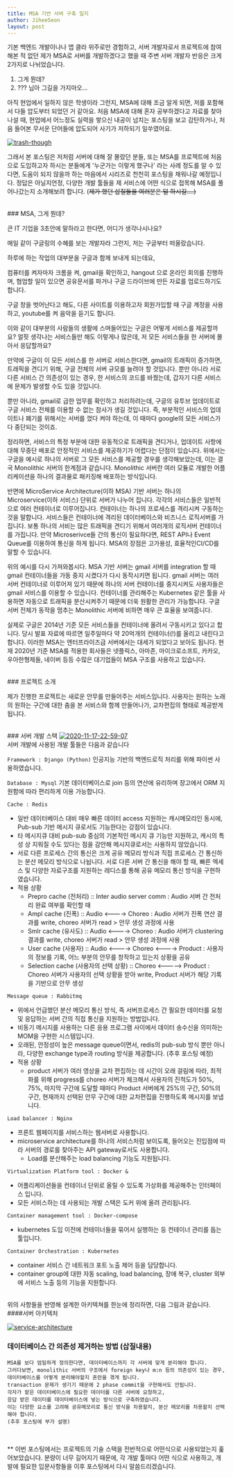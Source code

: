```yaml
---
title: MSA 기반 서버 구축 일지
author: JiheeSeon
layout: post
---
```

기본 백엔드 개발이나나 앱 클라 위주로만 경험하고, 서버 개발자로서 프로젝트에 참여해본 적 없던 제가 MSA로 서버를 개발하겠다고 했을 때 주변 서버 개발자 반응은 크게 2가지로 나뉘었습니다.

1. 그게 뭔데?
2. ??? 님아 그길을 가지마오...

아직 현업에서 일하지 않은 학생이라 그런지, MSA에 대해 조금 알게 되면, 저를 포함해서 다들 압도부터 되었던 거 같아요. 처음 MSA에 대해 혼자 공부하겠다고 자료를 찾아나설 때, 현업에서 어느정도 실력을 쌓으신 내공이 넘치는 포스팅을 보고 감탄하거나, 처음 들어본 무서운 단어들에 압도되어 사기가 저하되기 일쑤였어요.


<a href="https://ibb.co/F3W5pzy"><img src="https://i.ibb.co/2h6vJdC/trash-though.png" alt="trash-though" border="0"></a>

그래서 본 포스팅은 저처럼 서버에 대해 잘 몰랐던 분들, 또는 MSA를 프로젝트에 처음으로 도입하고자 하시는 분들에게 '누군가는 이렇게 했구나' 라는 사례 정도를 알 수 있다면, 도움이 되지 않을까 하는 마음에서 시리즈로 천천히 포스팅을 채워나갈 예정입니다. 정답은 아닐지언정, 다양한 개발 툴들을 제 서비스에 어떤 식으로 접목해 MSA를 풀어나갔는지 소개해보려 합니다. (~~제가 했던 삽질들을 여러분은 덜 하시길....)~~

<br>
### MSA, 그게 뭔데?

큰 IT 기업을 3초안에 말하라고 한다면, 어디가 생각나시나요?

매일 같이 구글링의 수혜를 보는 개발자라 그런지, 저는 구글부터 떠올랐습니다.

하루에 하는 작업의 대부분을 구글과 함께 보내게 되는데요,

컴퓨터를 켜자마자 크롬을 켜, gmail을 확인하고, hangout 으로 온라인 회의를 진행하며, 협업할 일이 있으면 공유문서를 파거나 구글 드라이브에 만든 자료를 업로드하기도 합니다.

구글 창을 벗어난다고 해도, 다른 사이트를 이용하고자 회원가입할 때 구글 계정을 사용하고, youtube를 켜 음악을 듣기도 합니다.

이와 같이 대부분의 사람들의 생활에 스며들어있는 구글은 어떻게 서비스를 제공할까요? 얼핏 생각나는 서비스들만 해도 이렇게나 많은데, 저 모든 서비스들을 한 서버에 몰아서 응답할까요?

만약에 구글이 이 모든 서비스를 한 서버로 서비스한다면, gmail의 트래픽이 증가하면, 트래픽을 견디기 위해, 구글 전체의 서버 규모를 늘려야 할 것입니다. 뿐만 아니라 서로 다른 서비스 간 의존성이 있는 경우, 한 서비스의 코드를 바꿨는데, 갑자기 다른 서비스에 문제가 발생할 수도 있을 것입니다.

뿐만 아니라, gmail로 급한 업무를 확인하고 처리하려는데, 구글의 유투브 업데이트로 구글 서비스 전체를 이용할 수 없는 참사가 생길 것입니다. 즉, 부분적인 서비스의 업데이트나 폐기를 위해서는 서버를 껐다 켜야 하는데, 이 때마다 google의 모든 서비스가 다 중단되는 것이죠.

정리하면, 서비스의 특정 부분에 대한 유동적으로 트래픽을 견디거나, 업데이트 사항에 대해 무중단 배포로 안정적인 서비스를 제공하기가 어렵다는 단점이 있습니다. 위에서는 구글을 예시로 하나의 서버로 그 모든 서비스를 제공할 경우를 생각해보았는데, 이는 결국 Monolithic 서버의 한계점과 같습니다. Monolithic 서버란 여러 모듈로 개발한 어플리케이션을 하나의 결과물로 패키징해 배포하는 방식입니다. 

반면에 MicroService Architecture(이하 MSA) 기반 서버는 하나의 Microservice(이하 서비스) 단위로 서버가 나누어 집니다. 각각의 서비스들은 일반적으로 여러 컨테이너로 이루어집니다. 컨테이너는 하나의 프로세스를 격리시켜 구동하는 것을 말합니다. 서비스들은 컨테이너에 격리된 데이터베이스와 비즈니스 로직서버를 가집니다. 보통 하나의 서비는 많은 트래픽을 견디기 위해서 여러개의 로직서버 컨테이너를 가집니다. 만약 Microserivce들 간의 통신이 필요하다면, REST API나 Event Queue를 이용하여 통신을 하게 됩니다. MSA의 장점은 고가용성, 효율적인CI/CD를 말할 수 있습니다. 

위의 예시를 다시 가져와봅시다. MSA 기반 서버는 gmail 서버를 integration 할 때 gmail 컨테이너들을 가동 중지 시켰다가 다시 동작시키면 됩니다. gmail 서버는 여러 서버 컨테이너로 이루어져 있기 때문에 하나의 서버 컨테이너를 중지시켜도 사용자들은 gmail 서비스를 이용할 수 있습니다. 컨테이너를 관리해주는 Kubernetes 같은 툴을 사용하면 자동으로 트래픽을 분산시켜주기 때문에 더욱 원활한 관리가 가능합니다. 구글 서버 전체가 동작을 멈추는 Monolithic 서버에 비하면 매우 큰 효율을 보여줍니다.

실제로 구글은 2014년 기준 모든 서비스들을 컨테이너에 올려서 구동시키고 있다고 합니다. 당시 발표 자료에 따르면 일주일마다 약 20억개의 컨테이너(!)를 올리고 내린다고 합니다. 이러한 MSA는 엔터프라이즈급 서버에서는 대세가 되었다고 보아도 됩니다. 현재 2020년 기준 MSA를 적용한 회사들은 넷플릭스, 아마존, 마이크로소프트, 카카오, 우아한형제들, 네이버 등등 수많은 대기업들이 MSA 구조를 사용하고 있습니다.

<br>
### 프로젝트 소개

제가 진행한 프로젝트는 새로운 안무를 만들어주는 서비스입니다.
사용자는 원하는 노래의 원하는 구간에 대한 춤을 본 서비스와 함께 만들어나가, 교차편집의 형태로 제공받게 됩니다.


<br>
### 서버 개발 스택
<a href="https://ibb.co/vJwj7Bc"><img src="https://i.ibb.co/Vvjq7NL/2020-11-17-22-59-07.png" alt="2020-11-17-22-59-07" border="0"></a><br>
서버 개발에 사용된 개발 툴들은 다음과 같습니다


`Framework : Django (Python)`
  인공지능 기반의 백엔드로직 처리를 위해 파이썬 사용하였습니다.

`Database : Mysql`
  기본 데이터베이스로 join 등의 연산에 유리하며 장고에서 ORM 지원함에 따라 편리하게 이용 가능합니다.

`Cache : Redis`
  - 일반 데이터베이스 대비 매우 빠른 데이터 access 지원하는 캐시메모리인 동시에, Pub-sub 기반 메시지 큐로서도 기능한다는 강점이 있습니다.
  - 타 메시지큐 대비 pub-sub 중심의 기본적인 메시지 큐 기능만 지원하고, 캐시의 특성 상 지워질 수도 있다는 점을 감안해 메시지큐로서는 사용하지 않았습니다.
  - 서로 다른 프로세스 간의 통신은 크게 공유 메모리 방식과 직접 프로세스 간 통신하는 분산 메모리 방식으로 나뉩니다. 서로 다른 서버 간 통신을 해야 할 때, 빠른 엑세스 및 다양한 자료구조를 지원하는 레디스를 통해 공유 메모리 통신 방식을 구현하였습니다.
  - 적용 상황
     - Prepro cache (전처리) :: Inter audio server comm
     : Audio 서버 간 전처리 완료 여부를 확인할 때
     - Ampl cache (진폭)  :: Audio <----> Choreo
    : Audio 서버가 진폭 연산 결과를 write, choreo 서버가 read > 안무 생성 과정에 사용
     - Smlr cache (유사도) :: Audio <----> Choreo
    : Audio 서버가 clustering 결과를 write, choreo 서버가 read > 안무 생성 과정에 사용
     - User cache (사용자) :: Audio <----> Choreo <----> Product
     : 사용자의 정보를 기록, 어느 부분의 안무를 창작하고 있는지 상황을 공유
     - Selection cache (사용자의 선택 상황) :: Choreo <-----> Product
     : Choreo 서버가 사용자의 선택 상황을 받아 write, Product 서버가 해당 기록을 기반으로 안무 생성

`Message queue : Rabbitmq`
  - 위에서 언급했던 분산 메모리 통신 방식, 즉 서버프로세스 간 필요한 데이터를 요청 및 응답하는 서버 간의 직접 통신을 지원하는 방법입니다.
  - 비동기 메시지를 사용하는 다른 응용 프로그램 사이에서 데이터 송수신을 의미하는 MOM을 구현한 시스템입니다.
  - 오래된, 안정성이 높은 message queue이면서, redis의 pub-sub 방식 뿐만 아니라, 다양한 exchange type과 routing 방식을 제공합니다. (추후 포스팅 예정)
- 적용 상황
  - product 서버가 여러 영상을 교차 편집하는 데 시간이 오래 걸림에 따라, 최적화를 위해 progress를 choreo 서버가 체크해서 사용자의 진척도가 50%, 75%, 마지막 구간에 도달할 때마다 Product 서버에게 25%의 구간, 50%의 구간, 현재까지 선택된 안무 구간에 대한 교차편집을 진행하도록 메시지를 보냅니다.
  
`Load balancer : Nginx`
- 프론트 웹페이지를 서비스하는 웹서버로 사용합니다.
- microservice architecture를 하나의 서비스처럼 보이도록, 들어오는 진입점에 따라 서버의 경로를 찾아주는 API gateway로서도 사용합니다.
  - Load를 분산해주는 load balancing 기능도 지원됩니다.

`Virtualization Platform tool : Docker & `
- 어플리케이션들을 컨테이너 단위로 올릴 수 있도록 가상화를 제공해주는 인터페이스 입니다.
- 모든 서비스하는 데 사용되는 개발 스택은 도커 위에 올려 관리됩니다.


`Container management tool : Docker-compose`
- kubernetes 도입 이전에 컨테이너들을 묶어서 실행하는 등 컨테이너 관리를 돕는 툴입니다.

`Container Orchestration : Kubernetes`
- container 서비스 간 네트워크 포트 노출 제어 등을 담당합니다.
- container group에 대한 자동 scaling, load balancing, 장애 복구, cluster 외부에 서비스 노출 등의 기능을 지원합니다.

<br>
위의 사항들을 반영해 설계한 아키텍쳐를 한눈에 정리하면, 다음 그림과 같습니다.


<br>
####서버 아키텍처

<a href="https://ibb.co/TtFtgg2"><img src="https://i.ibb.co/1TwTmmQ/service-architecture.png" alt="service-architecture" border="0"></a>



### 데이터베이스 간 의존성 제거하는 방법 (삽질내용)
```
MSA를 보다 엄밀하게 정의한다면, 데이터베이스까지 각 서버에 맞게 분리해야 합니다.
그러다보면, monolithic 서버의 구조에서 foreign key나 m:n 등의 의존성이 있는 경우,
데이터베이스를 어떻게 분리해야할지 혼란을 겪게 됩니다.
transaction 문제가 생기기 때문에 2 phase commit을 구현해서도 안됩니다.
각자가 맡은 데이터베이스에 필요한 데이터를 다른 서버에 요청하고,
응답 받은 데이터를 데이터베이스에 넣는 방식으로 구축하였습니다.
이는 다양한 요소를 고려해 공유메모리로 통신 방식을 차용할지, 분산 메모리를 차용할지 선택해야 합니다.
(추후 포스팅에 부가 설명)
```

<br>

** 이번 포스팅에서는 프로젝트의 기술 스택을 전반적으로 어떤식으로 사용되었는지 훑어보았습니다.
분량이 너무 길어지기 때문에, 각 개발 툴마다 어떤 식으로 사용하고, 개발에 필요한 입문사항들을 이후 포스팅에서 다시 말씀드리겠습니다.